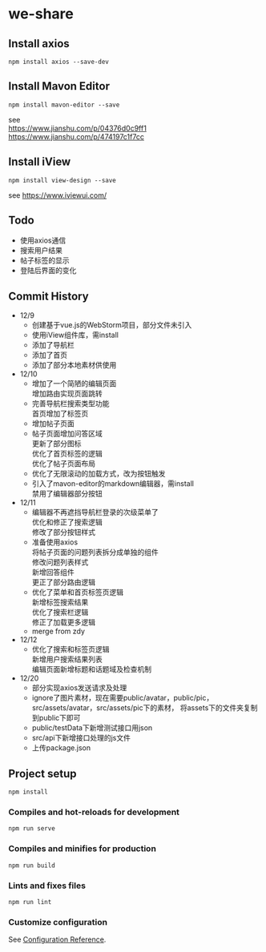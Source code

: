 # we-share

## Install axios  
```$xslt
npm install axios --save-dev  
```

## Install Mavon Editor  
```$xslt
npm install mavon-editor --save  
```
see  
https://www.jianshu.com/p/04376d0c9ff1  
https://www.jianshu.com/p/474197c1f7cc  

## Install iView  
```$xslt
npm install view-design --save  
```
see https://www.iviewui.com/  

## Todo  
* 使用axios通信  
* 搜索用户结果  
* 帖子标签的显示  
* 登陆后界面的变化  

## Commit History  
* 12/9  
  * 创建基于vue.js的WebStorm项目，部分文件未引入  
  * 使用iView组件库，需install  
  * 添加了导航栏  
  * 添加了首页  
  * 添加了部分本地素材供使用  
* 12/10  
  * 增加了一个简陋的编辑页面  
    增加路由实现页面跳转  
  * 完善导航栏搜索类型功能  
    首页增加了标签页
  * 增加帖子页面  
  * 帖子页面增加问答区域  
    更新了部分图标  
    优化了首页标签的逻辑  
    优化了帖子页面布局  
  * 优化了无限滚动的加载方式，改为按钮触发  
  * 引入了mavon-editor的markdown编辑器，需install  
    禁用了编辑器部分按钮  
* 12/11  
  * 编辑器不再遮挡导航栏登录的次级菜单了  
    优化和修正了搜索逻辑  
    修改了部分按钮样式  
  * 准备使用axios  
    将帖子页面的问题列表拆分成单独的组件  
    修改问题列表样式  
    新增回答组件  
    更正了部分路由逻辑  
  * 优化了菜单和首页标签页逻辑  
    新增标签搜索结果  
    优化了搜索栏逻辑  
    修正了加载更多逻辑  
  * merge from zdy
* 12/12  
  * 优化了搜索和标签页逻辑  
    新增用户搜索结果列表  
    编辑页面新增标题和话题域及检查机制  
* 12/20  
  * 部分实现axios发送请求及处理  
  * ignore了图片素材，现在需要public/avatar，public/pic，
  src/assets/avatar，src/assets/pic下的素材，
  将assets下的文件夹复制到public下即可  
  * public/testData下新增测试接口用json  
  * src/api下新增接口处理的js文件  
  * 上传package.json  

## Project setup
```
npm install
```

### Compiles and hot-reloads for development
```
npm run serve
```

### Compiles and minifies for production
```
npm run build
```

### Lints and fixes files
```
npm run lint
```

### Customize configuration
See [Configuration Reference](https://cli.vuejs.org/config/).

